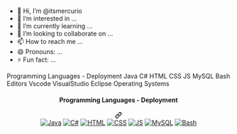 - 👋 Hi, I’m @itsmercurio
- 👀 I’m interested in ...
- 🌱 I’m currently learning ...
- 💞️ I’m looking to collaborate on ...
- 📫 How to reach me ...
- 😄 Pronouns: ...
- ⚡ Fun fact: ...

Programming Languages - Deployment
Java C# HTML CSS JS MySQL Bash
Editors
Vscode VisualStudio Eclipse
Operating Systems
 <div align="center" dir="auto">
<div class="markdown-heading" dir="auto"><h4 align="center" class="heading-element" dir="auto">Programming Languages - Deployment</h4><a id="user-content-programming-languages---deployment" class="anchor" aria-label="Permalink: Programming Languages - Deployment" href="#programming-languages---deployment"><svg class="octicon octicon-link" viewBox="0 0 16 16" version="1.1" width="16" height="16" aria-hidden="true"><path d="m7.775 3.275 1.25-1.25a3.5 3.5 0 1 1 4.95 4.95l-2.5 2.5a3.5 3.5 0 0 1-4.95 0 .751.751 0 0 1 .018-1.042.751.751 0 0 1 1.042-.018 1.998 1.998 0 0 0 2.83 0l2.5-2.5a2.002 2.002 0 0 0-2.83-2.83l-1.25 1.25a.751.751 0 0 1-1.042-.018.751.751 0 0 1-.018-1.042Zm-4.69 9.64a1.998 1.998 0 0 0 2.83 0l1.25-1.25a.751.751 0 0 1 1.042.018.751.751 0 0 1 .018 1.042l-1.25 1.25a3.5 3.5 0 1 1-4.95-4.95l2.5-2.5a3.5 3.5 0 0 1 4.95 0 .751.751 0 0 1-.018 1.042.751.751 0 0 1-1.042.018 1.998 1.998 0 0 0-2.83 0l-2.5 2.5a1.998 1.998 0 0 0 0 2.83Z"></path></svg></a></div>
<a target="_blank" rel="noopener noreferrer nofollow" href="https://camo.githubusercontent.com/e62d3af9e20b7faee339e0477a1c7fcea4a704334dd9e62a163722184f5c15e2/68747470733a2f2f696d672e736869656c64732e696f2f62616467652f4a6176612d6431383936382e7376673f267374796c653d666f722d7468652d6261646765266c6f676f3d6a617661266c6f676f436f6c6f723d7768697465"><img alt="Java" src="https://camo.githubusercontent.com/e62d3af9e20b7faee339e0477a1c7fcea4a704334dd9e62a163722184f5c15e2/68747470733a2f2f696d672e736869656c64732e696f2f62616467652f4a6176612d6431383936382e7376673f267374796c653d666f722d7468652d6261646765266c6f676f3d6a617661266c6f676f436f6c6f723d7768697465" data-canonical-src="https://img.shields.io/badge/Java-d18968.svg?&amp;style=for-the-badge&amp;logo=java&amp;logoColor=white" style="max-width: 100%;"></a>
<a target="_blank" rel="noopener noreferrer nofollow" href="https://camo.githubusercontent.com/35e894f9d043dfdc1a5edabd2a268ea708ae0f331c58ec231781da2331f98ada/68747470733a2f2f696d672e736869656c64732e696f2f62616467652f432532332d3030374143432e7376673f267374796c653d666f722d7468652d6261646765266c6f676f3d632d7368617270266c6f676f436f6c6f723d7768697465"><img alt="C#" src="https://camo.githubusercontent.com/35e894f9d043dfdc1a5edabd2a268ea708ae0f331c58ec231781da2331f98ada/68747470733a2f2f696d672e736869656c64732e696f2f62616467652f432532332d3030374143432e7376673f267374796c653d666f722d7468652d6261646765266c6f676f3d632d7368617270266c6f676f436f6c6f723d7768697465" data-canonical-src="https://img.shields.io/badge/C%23-007ACC.svg?&amp;style=for-the-badge&amp;logo=c-sharp&amp;logoColor=white" style="max-width: 100%;"></a>
<a target="_blank" rel="noopener noreferrer nofollow" href="https://camo.githubusercontent.com/8b066671773fe5c7e0028ccc33e0143c43e966cf21462b5be23d115580379a68/68747470733a2f2f696d672e736869656c64732e696f2f62616467652f48544d4c2d6431616336382e7376673f267374796c653d666f722d7468652d6261646765266c6f676f3d68746d6c35266c6f676f436f6c6f723d7768697465"><img alt="HTML" src="https://camo.githubusercontent.com/8b066671773fe5c7e0028ccc33e0143c43e966cf21462b5be23d115580379a68/68747470733a2f2f696d672e736869656c64732e696f2f62616467652f48544d4c2d6431616336382e7376673f267374796c653d666f722d7468652d6261646765266c6f676f3d68746d6c35266c6f676f436f6c6f723d7768697465" data-canonical-src="https://img.shields.io/badge/HTML-d1ac68.svg?&amp;style=for-the-badge&amp;logo=html5&amp;logoColor=white" style="max-width: 100%;"></a>
<a target="_blank" rel="noopener noreferrer nofollow" href="https://camo.githubusercontent.com/85b76c2f76d19ced509b3f4594230787b1919071190ea79541fd70d02b2eff77/68747470733a2f2f696d672e736869656c64732e696f2f62616467652f4353532d3430333236622e7376673f267374796c653d666f722d7468652d6261646765266c6f676f3d63737333266c6f676f436f6c6f723d7768697465"><img alt="CSS" src="https://camo.githubusercontent.com/85b76c2f76d19ced509b3f4594230787b1919071190ea79541fd70d02b2eff77/68747470733a2f2f696d672e736869656c64732e696f2f62616467652f4353532d3430333236622e7376673f267374796c653d666f722d7468652d6261646765266c6f676f3d63737333266c6f676f436f6c6f723d7768697465" data-canonical-src="https://img.shields.io/badge/CSS-40326b.svg?&amp;style=for-the-badge&amp;logo=css3&amp;logoColor=white" style="max-width: 100%;"></a>
<a target="_blank" rel="noopener noreferrer nofollow" href="https://camo.githubusercontent.com/467dd815fd6b9e6d4f4182491cd95fd4f64c3c386ed4e45af0680fea51c6005a/68747470733a2f2f696d672e736869656c64732e696f2f62616467652f4a532d3430333236622e7376673f267374796c653d666f722d7468652d6261646765266c6f676f3d4a53266c6f676f436f6c6f723d626c61636b"><img alt="JS" src="https://camo.githubusercontent.com/467dd815fd6b9e6d4f4182491cd95fd4f64c3c386ed4e45af0680fea51c6005a/68747470733a2f2f696d672e736869656c64732e696f2f62616467652f4a532d3430333236622e7376673f267374796c653d666f722d7468652d6261646765266c6f676f3d4a53266c6f676f436f6c6f723d626c61636b" data-canonical-src="https://img.shields.io/badge/JS-40326b.svg?&amp;style=for-the-badge&amp;logo=JS&amp;logoColor=black" style="max-width: 100%;"></a>
<a target="_blank" rel="noopener noreferrer nofollow" href="https://camo.githubusercontent.com/8938e6682cf8946cae1d598f4b6b18e7b0f6e784cee8f9d4dd88e0fa982300ab/68747470733a2f2f696d672e736869656c64732e696f2f62616467652f4d7953514c2d3233616565612e7376673f267374796c653d666f722d7468652d6261646765266c6f676f3d6d7973716c266c6f676f436f6c6f723d7768697465"><img alt="MySQL" src="https://camo.githubusercontent.com/8938e6682cf8946cae1d598f4b6b18e7b0f6e784cee8f9d4dd88e0fa982300ab/68747470733a2f2f696d672e736869656c64732e696f2f62616467652f4d7953514c2d3233616565612e7376673f267374796c653d666f722d7468652d6261646765266c6f676f3d6d7973716c266c6f676f436f6c6f723d7768697465" data-canonical-src="https://img.shields.io/badge/MySQL-23aeea.svg?&amp;style=for-the-badge&amp;logo=mysql&amp;logoColor=white" style="max-width: 100%;"></a>
<a target="_blank" rel="noopener noreferrer nofollow" href="https://camo.githubusercontent.com/e8b4a77719fa85dd3dd5f8e6e5349570411fe294d909a73e9a45abfec92657d7/68747470733a2f2f696d672e736869656c64732e696f2f62616467652f426173682d3335333533352e7376673f267374796c653d666f722d7468652d6261646765266c6f676f3d676e752d62617368266c6f676f436f6c6f723d677265656e"><img alt="Bash" src="https://camo.githubusercontent.com/e8b4a77719fa85dd3dd5f8e6e5349570411fe294d909a73e9a45abfec92657d7/68747470733a2f2f696d672e736869656c64732e696f2f62616467652f426173682d3335333533352e7376673f267374796c653d666f722d7468652d6261646765266c6f676f3d676e752d62617368266c6f676f436f6c6f723d677265656e" data-canonical-src="https://img.shields.io/badge/Bash-353535.svg?&amp;style=for-the-badge&amp;logo=gnu-bash&amp;logoColor=green" style="max-width: 100%;"></a>
  </div>


<!---
itsmercurio/itsmercurio is a ✨ special ✨ repository because its `README.md` (this file) appears on your GitHub profile.
You can click the Preview link to take a look at your changes.

--->

